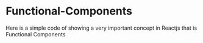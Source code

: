 # Functional-Components
Here is a simple code of showing a very important concept in Reactjs that is Functional Components
